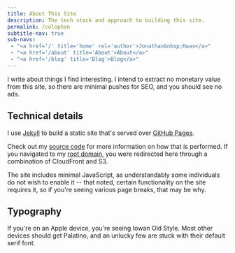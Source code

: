 ```yaml
---
title: About This Site
description: The tech stack and approach to building this site.
permalink: /colophon
subtitle-nav: true
sub-navs:
 - "<a href='/' title='home' rel='author'>Jonathan&nbsp;Haas</a>"
 - "<a href='/about' title='About'>About</a>"
 - "<a href='/blog' title='Blog'>Blog</a>"
---
```


I write about things I find interesting. I intend to extract no monetary value from this site, so there are minimal pushes for SEO, and you should see no ads.

## Technical details

I use [Jekyll](https://jekyllrb.com) to build a static site that's served over [GitHub Pages](https://pages.github.com).

Check out my [source code](https://github.com/JonHaas/blog) for more information on how that is performed. If you navigated to my [root domain](https://jonathanha.as), you were redirected here through a combination of CloudFront and S3.

The site includes minimal JavaScript, as understandably some individuals do not wish to enable it -- that noted, certain functionality on the site requires it, so if you're seeing various page breaks, that may be why.

## Typography

If you're on an Apple device, you're seeing Iowan Old Style. Most other devices should get Palatino, and an unlucky few are stuck with their default serif font.
